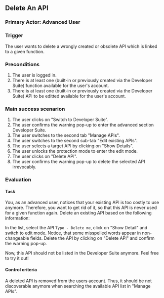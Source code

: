 ## Delete An API
### Primary Actor: Advanced User

### Trigger
The user wants to delete a wrongly created or obsolete API which is linked to a given function.

### Preconditions
1. The user is logged in.
2. There is at least one (built-in or previously created via the Developer Suite) function available for the user's account.
3. There is at least one (built-in or previously created via the Developer Suite) API to be editted available for the user's account.

### Main success scenarion
1. The user clicks on "Switch to Developer Suite".
2. The user confirms the warning pop-up to enter the advanced section Developer Suite.
3. The user switches to the second tab "Manage APIs".
4. The user switches to the second sub-tab "Edit existing APIs".
5. The user selects a target API by clicking on "Show Details".
6. The user unlocks the protection mode to enter the edit mode.
7. The user clicks on "Delete API".
8. The user confirms the warning pop-up to delete the selected API irrevocably.

### Evaluation
#### Task
You, as an advanced user, notices that your existing API is too costly to use anymore. Therefore, you want to get rid of it, so that this API is never used for a given function again.
Delete an existing API based on the following information:

In the list, select the API `Typo - Delete me`, click on "Show Detail" and switch to edit mode.
Notice, that some misspelled words appear in non-changeable fields.
Delete the API by clicking on "Delete API" and confirm the warning pop-up.

Now, this API should not be listed in the Developer Suite anymore. Feel free to try it out!

#### Control criteria
A deleted API is removed from the users account. Thus, it should be not discoverable anymore when searching the available API list in "Manage APIs".
